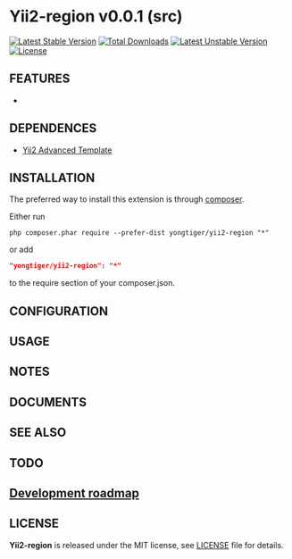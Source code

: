 # Yii2-region v0.0.1 (src)

[![Latest Stable Version](https://poser.pugx.org/yongtiger/yii2-region/v/stable)](https://packagist.org/packages/yongtiger/yii2-region)
[![Total Downloads](https://poser.pugx.org/yongtiger/yii2-region/downloads)](https://packagist.org/packages/yongtiger/yii2-region) 
[![Latest Unstable Version](https://poser.pugx.org/yongtiger/yii2-region/v/unstable)](https://packagist.org/packages/yongtiger/yii2-region)
[![License](https://poser.pugx.org/yongtiger/yii2-region/license)](https://packagist.org/packages/yongtiger/yii2-region)


## FEATURES

* 


## DEPENDENCES

* [Yii2 Advanced Template](https://github.com/yiisoft/yii2-app-advanced)


## INSTALLATION   

The preferred way to install this extension is through [composer](http://getcomposer.org/download/).

Either run

```
php composer.phar require --prefer-dist yongtiger/yii2-region "*"
```

or add

```json
"yongtiger/yii2-region": "*"
```

to the require section of your composer.json.


## CONFIGURATION


## USAGE


## NOTES


## DOCUMENTS


## SEE ALSO


## TODO


## [Development roadmap](docs/development-roadmap.md)


## LICENSE 
**Yii2-region** is released under the MIT license, see [LICENSE](https://opensource.org/licenses/MIT) file for details.
